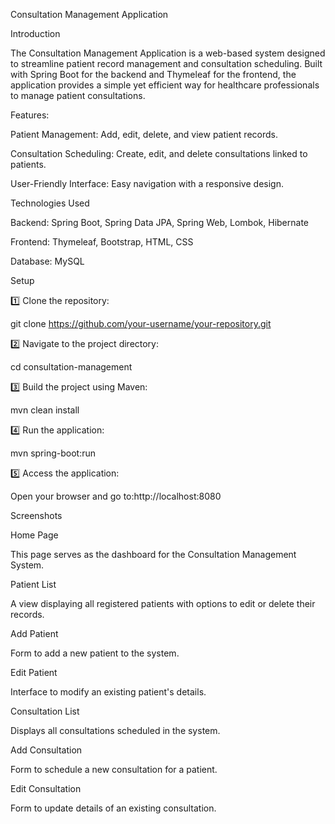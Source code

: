 ﻿Consultation Management Application

Introduction

The Consultation Management Application is a web-based system designed to streamline patient record management and consultation scheduling. Built with Spring Boot for the backend and Thymeleaf for the frontend, the application provides a simple yet efficient way for healthcare professionals to manage patient consultations.

Features:

Patient Management: Add, edit, delete, and view patient records.

Consultation Scheduling: Create, edit, and delete consultations linked to patients.

User-Friendly Interface: Easy navigation with a responsive design.

Technologies Used

Backend: Spring Boot, Spring Data JPA, Spring Web, Lombok, Hibernate

Frontend: Thymeleaf, Bootstrap, HTML, CSS

Database: MySQL

Setup

1️⃣ Clone the repository:

git clone https://github.com/your-username/your-repository.git

2️⃣ Navigate to the project directory:

cd consultation-management

3️⃣ Build the project using Maven:

mvn clean install

4️⃣ Run the application:

mvn spring-boot:run

5️⃣ Access the application:

Open your browser and go to:http://localhost:8080

Screenshots

Home Page

This page serves as the dashboard for the Consultation Management System.


Patient List

A view displaying all registered patients with options to edit or delete their records.


Add Patient

Form to add a new patient to the system.


Edit Patient

Interface to modify an existing patient's details.


Consultation List

Displays all consultations scheduled in the system.


Add Consultation

Form to schedule a new consultation for a patient.


Edit Consultation

Form to update details of an existing consultation.